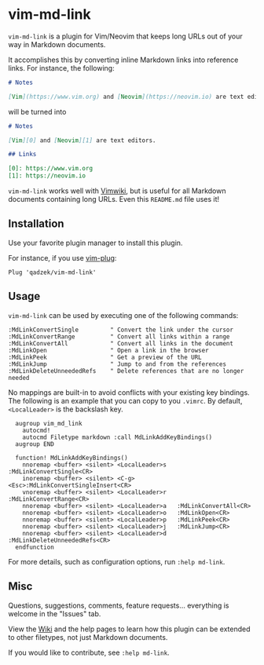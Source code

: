 # vim-md-link

`vim-md-link` is a plugin for Vim/Neovim that keeps long URLs out of your way
in Markdown documents.

It accomplishes this by converting inline Markdown links into reference links.
For instance, the following:

```md
# Notes

[Vim](https://www.vim.org) and [Neovim](https://neovim.io) are text editors.
```

will be turned into

```md
# Notes

[Vim][0] and [Neovim][1] are text editors.

## Links

[0]: https://www.vim.org
[1]: https://neovim.io
```

`vim-md-link` works well with [Vimwiki][0], but is useful for all Markdown
documents containing long URLs. Even this `README.md` file uses it!

## Installation

Use your favorite plugin manager to install this plugin.

For instance, if you use [vim-plug][1]:

```vim
Plug 'qadzek/vim-md-link'
```

## Usage

`vim-md-link` can be used by executing one of the following commands:

```vim
:MdLinkConvertSingle         " Convert the link under the cursor
:MdLinkConvertRange          " Convert all links within a range
:MdLinkConvertAll            " Convert all links in the document
:MdLinkOpen                  " Open a link in the browser
:MdLinkPeek                  " Get a preview of the URL
:MdLinkJump                  " Jump to and from the references
:MdLinkDeleteUnneededRefs    " Delete references that are no longer needed
```

No mappings are built-in to avoid conflicts with your existing key bindings.
The following is an example that you can copy to you `.vimrc`. By default,
`<LocalLeader>` is the backslash key.

```vim
  augroup vim_md_link
    autocmd!
    autocmd Filetype markdown :call MdLinkAddKeyBindings()
  augroup END

  function! MdLinkAddKeyBindings()
    nnoremap <buffer> <silent> <LocalLeader>s   :MdLinkConvertSingle<CR>
    inoremap <buffer> <silent> <C-g>       <Esc>:MdLinkConvertSingleInsert<CR>
    vnoremap <buffer> <silent> <LocalLeader>r   :MdLinkConvertRange<CR>
    nnoremap <buffer> <silent> <LocalLeader>a   :MdLinkConvertAll<CR>
    nnoremap <buffer> <silent> <LocalLeader>o   :MdLinkOpen<CR>
    nnoremap <buffer> <silent> <LocalLeader>p   :MdLinkPeek<CR>
    nnoremap <buffer> <silent> <LocalLeader>j   :MdLinkJump<CR>
    nnoremap <buffer> <silent> <LocalLeader>d   :MdLinkDeleteUnneededRefs<CR>
  endfunction
```

For more details, such as configuration options, run `:help md-link`.

## Misc

Questions, suggestions, comments, feature requests... everything is welcome in
the "Issues" tab.

View the [Wiki][2] and the help pages to learn how this plugin can be extended
to other filetypes, not just Markdown documents.

If you would like to contribute, see `:help md-link`.

[0]: https://github.com/vimwiki/vimwiki
[1]: https://github.com/junegunn/vim-plug
[2]: https://github.com/qadzek/vim-md-link/wiki
